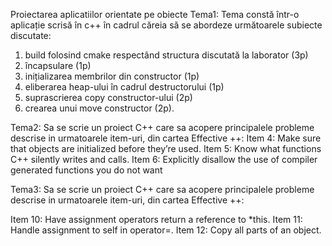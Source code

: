 Proiectarea aplicatiilor orientate pe obiecte
Tema1: Tema constă într-o aplicație scrisă în c++ în cadrul căreia să se abordeze următoarele subiecte discutate:
1. build folosind cmake respectând structura discutată la laborator (3p)
2. încapsulare (1p)
3. inițializarea membrilor din constructor (1p)
4. eliberarea heap-ului în cadrul destructorului (1p)
5. suprascrierea copy constructor-ului (2p)
6. crearea unui move constructor (2p).

Tema2:
Sa se scrie un proiect C++ care sa acopere principalele probleme descrise in urmatoarele item-uri, din cartea Effective ++:
Item 4: Make sure that objects are initialized before they’re used.
Item 5: Know what functions C++ silently writes and calls.
Item 6: Explicitly disallow the use of compiler generated functions you do not want

Tema3:
Sa se scrie un proiect C++ care sa acopere principalele probleme descrise in urmatoarele item-uri, din cartea Effective ++:

Item 10: Have assignment operators return a reference to *this.
Item 11: Handle assignment to self in operator=.
Item 12: Copy all parts of an object.
